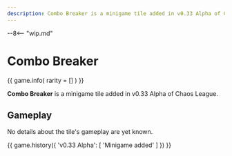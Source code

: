 ```yaml
---
description: Combo Breaker is a minigame tile added in v0.33 Alpha of Chaos League.
---
```


--8<-- "wip.md"

# Combo Breaker

{{ game.info(
    rarity = []
) }}

**Combo Breaker** is a minigame tile added in v0.33 Alpha of Chaos League.

## Gameplay

No details about the tile's gameplay are yet known.

{{ game.history({
    'v0.33 Alpha': [
        'Minigame added'
    ]
}) }}